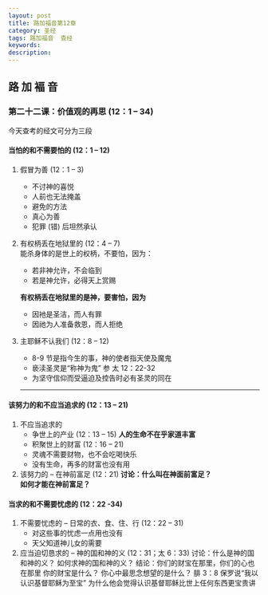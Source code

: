 ```yaml
---
layout: post
title: 路加福音第12章
category: 圣经
tags: 路加福音  查经
keywords: 
description: 
---
```


## 路 加 褔 音   
### 第二十二课：价值观的再思 (12：1 – 34)     

今天查考的经文可分为三段      
#### 当怕的和不需要怕的 (12：1 – 12)     
1. 假冒为善 (12：1 – 3)      
    - 	不讨神的喜悦
    - 	人前也无法掩盖
   - 	避免的方法
    - 	真心为善
    - 	犯罪 (错) 后坦然承认
2.	有权柄丢在地狱里的 (12：4 – 7)     
     	能杀身体的是世上的权柄，不要怕，因为：
    - 	若非神允许，不会临到
    - 	若是神允许，必得天上赏赐     
	    
    **有权柄丢在地狱里的是神，要害怕，因为**
    - 	因衪是圣洁，而人有罪
    - 	因祂为人准备救恩，而人拒绝    
3.	主耶稣不认我们 (12：8 – 12)    
    - 	8-9 节是指今生的事，神的使者指天使及魔鬼
    - 亵渎圣灵是“称神为鬼” 参 太 12：22-32
    - 为坚守信仰而受逼迫及控告时必有圣灵的同在     
     <hr>     
#### 该努力的和不应当追求的 (12：13 – 21)
1.	不应当追求的    
    - 	争世上的产业 (12：13 – 15)
**人的生命不在乎家道丰富**
    - 	积聚世上的财富 (12：16 – 21)
    - 	灵魂不需要财物，也不会吃喝快乐
    - 	没有生命，再多的财富也没有用
2.	该努力的 – 在神前富足 (12：21)
**讨论：什么叫在神面前富足？**    
**如何才能在神前富足？**          

#### 当求的和不需要忧虑的 (12：22 -34)    
1.	不需要忧虑的 – 日常的衣、食、住、行 (12：22 – 31)     
    - 	对这些事的忧虑一点用也没有
    - 	天父知道神儿女的需要
2.	应当迫切恳求的 – 神的国和神的义 (12：31；太 6：33)
讨论：什么是神的国和神的义？
	如何求神的国和神的义？
结论：你们的财宝在那里，你们的心也在那里
	你的财宝是什么？ 你心中最思念想望的是什么？
	腓 3：8 保罗说“我以认识基督耶稣为至宝”
	为什么他会觉得认识基督耶稣比世上任何东西更宝贵讲
